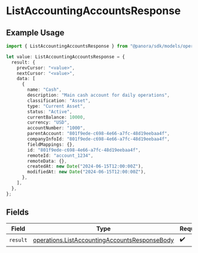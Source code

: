 # ListAccountingAccountsResponse

## Example Usage

```typescript
import { ListAccountingAccountsResponse } from "@panora/sdk/models/operations";

let value: ListAccountingAccountsResponse = {
  result: {
    prevCursor: "<value>",
    nextCursor: "<value>",
    data: [
      {
        name: "Cash",
        description: "Main cash account for daily operations",
        classification: "Asset",
        type: "Current Asset",
        status: "Active",
        currentBalance: 10000,
        currency: "USD",
        accountNumber: "1000",
        parentAccount: "801f9ede-c698-4e66-a7fc-48d19eebaa4f",
        companyInfoId: "801f9ede-c698-4e66-a7fc-48d19eebaa4f",
        fieldMappings: {},
        id: "801f9ede-c698-4e66-a7fc-48d19eebaa4f",
        remoteId: "account_1234",
        remoteData: {},
        createdAt: new Date("2024-06-15T12:00:00Z"),
        modifiedAt: new Date("2024-06-15T12:00:00Z"),
      },
    ],
  },
};
```

## Fields

| Field                                                                                                          | Type                                                                                                           | Required                                                                                                       | Description                                                                                                    |
| -------------------------------------------------------------------------------------------------------------- | -------------------------------------------------------------------------------------------------------------- | -------------------------------------------------------------------------------------------------------------- | -------------------------------------------------------------------------------------------------------------- |
| `result`                                                                                                       | [operations.ListAccountingAccountsResponseBody](../../models/operations/listaccountingaccountsresponsebody.md) | :heavy_check_mark:                                                                                             | N/A                                                                                                            |